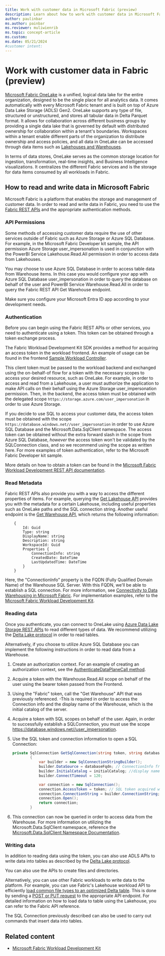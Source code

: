 ```yaml
---
title: Work with customer data in Microsoft Fabric (preview)
description: Learn about how to work with customer data in Microsoft Fabric.
author: paulinbar
ms.author: painbar
ms.reviewer: muliwienrib
ms.topic: concept-article
ms.custom:
ms.date: 05/21/2024
#customer intent:
---
```


# Work with customer data in Fabric (preview)

[Microsoft Fabric OneLake](../onelake/index.yml) is a unified, logical data lake for the entire organization, designed to be the single place for all analytics data. It comes automatically with every Microsoft Fabric tenant and is built on top of Azure Data Lake Storage (ADLS) Gen2. OneLake supports any type of file, structured or unstructured, and stores all tabular data in Delta Parquet format. It allows for collaboration across different business groups by providing a single data lake that is governed by default with distributed ownership for collaboration within a tenant's boundaries. Workspaces within a tenant enable different parts of the organization to distribute ownership and access policies, and all data in OneLake can be accessed through data items such as [Lakehouses and Warehouses](../data-warehouse/data-warehousing.md).

In terms of data stores, OneLake serves as the common storage location for ingestion, transformation, real-time insights, and Business Intelligence visualizations. It centralizes the different Fabric services and is the storage for data items consumed by all workloads in Fabric.

## How to read and write data in Microsoft Fabric 

Microsoft Fabric is a platform that enables the storage and management of customer data. In order to read and write data in Fabric, you need to use the [Fabric REST APIs](/rest/api/fabric/articles/) and the appropriate authentication methods.

### API Permissions

Some methods of accessing customer data require the use of other services outside of Fabric such as Azure Storage or Azure SQL Database. For example, in the Microsoft Fabric Developer kit sample, the API permission Azure Storage user_impersonation is used in conjunction with the PowerBI Service Lakehouse.Read.All permission in order to access data from Lakehouses.

You may choose to use Azure SQL Database in order to access table data from Warehouse items. In this case you would configure your app with Azure SQL Database user_impersonation in order to query the database on behalf of the user and PowerBI Service Warehouse.Read.All in order to query the Fabric REST API Get Warehouse endpoint.

Make sure you configure your Microsoft Entra ID app according to your development needs.

### Authentication 

Before you can begin using the Fabric REST APIs or other services, you need to authenticate using a token. This token can be obtained through a token exchange process.

The Fabric Workload Development Kit SDK provides a method for acquiring an access token in the workload frontend. An example of usage can be found in the frontend [Sample Workload Controller](https://github.com/microsoft/Microsoft-Fabric-workload-development-sample/blob/main/Frontend/src/controller/SampleWorkloadController.ts).

 This client token must be passed to the workload backend and exchanged using the on-behalf-of flow for a token with the necessary scopes to access your desired resource, such as OneLake. For example, in order to access and read from a Lakehouse, a user must authorize the application to make API calls on their behalf using the Azure Storage user_impersonation permission. Then, in the backend, the access token must be obtained with the delegated scope `https://storage.azure.com/user_impersonation` in order to use Azure Storage.

If you decide to use SQL to access your customer data, the access token must be obtained with the scope `https://database.windows.net//user_impersonation` in order to use Azure SQL Database and the Microsoft.Data.SqlClient namespace. The access token can be obtained without the extra forward slash in the scope from Azure SQL Database, *however* the access token won't be validated by the SQLConnection class, and so we recommend using the scope as written here.
For more examples of token authentication, refer to the Microsoft Fabric Developer kit sample.

More details on how to obtain a token can be found in the [Microsoft Fabric Workload Development REST API documentation](https://go.microsoft.com/fwlink/?linkid=2271986).

### Read Metadata

Fabric REST APIs also provide you with a way to access the different properties of items. For example, querying the [Get Lakehouse API](/rest/api/fabric/lakehouse/items/get-lakehouse?tabs=HTTP) provides you with the metadata for a certain Lakehouse, including useful properties such as OneLake paths and the SQL connection string.
Another useful endpoint is the [Get Warehouse API](/rest/api/fabric/warehouse/items/get-warehouse?tabs=HTTP), which returns the following information:

```
    {
        Id: Guid
        Type: string
        DisplayName: string
        Description: string
        WorkspaceId: Guid
        Properties {
            ConnectionInfo: string
            CreatedDate: DateTime
            LastUpdatedTime: DateTime
        }
    }
```

Here, the "ConnectionInfo" property is the FQDN (Fully Qualified Domain Name) of the Warehouse SQL Server. With this FQDN, we'll be able to establish a SQL connection. For more information, see [Connectivity to Data Warehousing in Microsoft Fabric](../data-warehouse/connectivity.md).
For implementation examples, refer to the [Microsoft Fabric Workload Development Kit](./index.yml).

### Reading data

Once you authenticate, you can connect to OneLake using [Azure Data Lake Storage REST APIs](/rest/api/storageservices/data-lake-storage-gen2) to read different types of data. We recommend utilizing the [Delta Lake protocol](https://github.com/delta-io/delta/blob/master/PROTOCOL.md) in order to read tables.

Alternatively, if you choose to utilize Azure SQL Database you can implement the following instructions in order to read data from a Warehouse.

1. Create an authorization context. For an example of creating an authorization context, see the [AuthenticateDataPlaneCall method](https://github.com/microsoft/Microsoft-Fabric-workload-development-sample/blob/main/Backend/src/Services/AuthenticationService.cs).
1. Acquire a token with the Warehouse.Read.All scope on behalf of the user using the bearer token passed from the Frontend.
1. Using the "Fabric" token, call the "Get Warehouse" API that was previously referenced.
    -This is required in order to access the Connection info and the display name of the Warehouse, which is the initial catalog of the server.
1. Acquire a token with SQL scopes on behalf of the user. Again, in order to successfully establish a SQLConnection, you must use the scope https://database.windows.net//user_impersonation.
1. Use the SQL token and connection information to open a SQL Connection:

    ```csharp
    private SqlConnection GetSqlConnection(string token, string databaseFqdn, string initialCatalog)
            {
                var builder = new SqlConnectionStringBuilder();
                builder.DataSource = databaseFqdn; // ConnectionInfo from Get Warehouse API
                builder.InitialCatalog = initialCatalog; //display name of the Warehouse
                builder.ConnectTimeout = 120;
    
                var connection = new SqlConnection();
                connection.AccessToken = token; // SQL token acquired with the Azure SQL Database user_impersonation scope
                connection.ConnectionString = builder.ConnectionString;
                connection.Open();
                return connection;
            }
    ```

1. This connection can now be queried in order to access data from the Warehouse. For more information on utilizing the Microsoft.Data.SqlClient namespace, reference the [Microsoft.Data.SqlClient Namespace Documentation](/dotnet/api/microsoft.data.sqlclient).

### Writing data 

In addition to reading data using the token, you can also use ADLS APIs to write data into tables as described by the [Delta Lake protocol](https://github.com/delta-io/delta/blob/master/PROTOCOL.md).

You can also use the APIs to create files and directories.

Alternatively, you can use other Fabric workloads to write data to the platform. For example, you can use Fabric's Lakehouse workload API to efficiently [load common file types to an optimized Delta table](../data-engineering/load-to-tables.md). This is done by sending a [POST or PUT request](/rest/api/fabric/lakehouse/tables/load-table?tabs=HTTP) to the appropriate API endpoint. For detailed information on how to load data to table using the Lakehouse, you can refer to the Fabric API reference.

The SQL Connection previously described can also be used to carry out commands that insert data into tables.

## Related content

* [Microsoft Fabric Workload Development Kit](./index.yml)